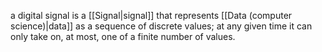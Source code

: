 a digital signal is a [[Signal|signal]] that represents [[Data (computer science)|data]] as a sequence of discrete values; at any given time it can only take on, at most, one of a finite number of values.